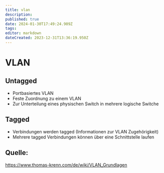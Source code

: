 ```yaml
---
title: vlan
description: 
published: true
date: 2024-01-30T17:49:24.909Z
tags: 
editor: markdown
dateCreated: 2023-12-31T13:36:19.950Z
---
```


# VLAN

## Untagged

- Portbasiertes VLAN
- Feste Zuordnung zu einem VLAN
- Zur Unterteilung eines physischen Switch in mehrere logische Switche

## Tagged

- Verbindungen werden tagged (Informationen zur VLAN Zugehörigkeit)
- Mehrere tagged Verbindungen können über eine Schnittstelle laufen

## Quelle:

https://www.thomas-krenn.com/de/wiki/VLAN_Grundlagen